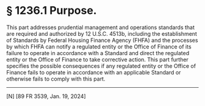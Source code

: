 # § 1236.1   Purpose.

This part addresses prudential management and operations standards that are required and authorized by 12 U.S.C. 4513b, including the establishment of Standards by Federal Housing Finance Agency (FHFA) and the processes by which FHFA can notify a regulated entity or the Office of Finance of its failure to operate in accordance with a Standard and direct the regulated entity or the Office of Finance to take corrective action. This part further specifies the possible consequences if any regulated entity or the Office of Finance fails to operate in accordance with an applicable Standard or otherwise fails to comply with this part.



---

[N] [89 FR 3539, Jan. 19, 2024]






